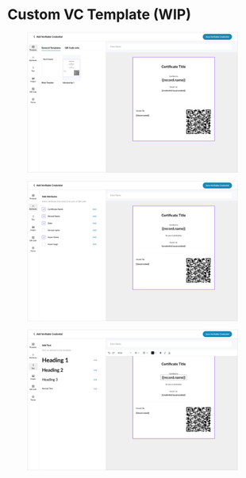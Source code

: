 # Custom VC Template (WIP)

<figure><img src="../../../../.gitbook/assets/image (6) (1) (1) (2).png" alt=""><figcaption></figcaption></figure>

<figure><img src="../../../../.gitbook/assets/image (1) (2) (1).png" alt=""><figcaption></figcaption></figure>

<figure><img src="../../../../.gitbook/assets/image (15) (3).png" alt=""><figcaption></figcaption></figure>

##
